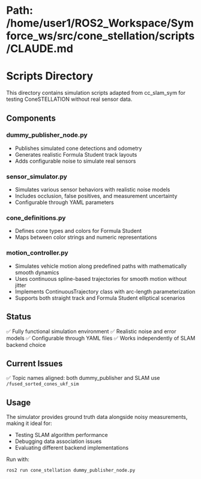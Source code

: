 # Path: /home/user1/ROS2_Workspace/Symforce_ws/src/cone_stellation/scripts/CLAUDE.md

# Scripts Directory

This directory contains simulation scripts adapted from cc_slam_sym for testing ConeSTELLATION without real sensor data.

## Components

### dummy_publisher_node.py
- Publishes simulated cone detections and odometry
- Generates realistic Formula Student track layouts
- Adds configurable noise to simulate real sensors

### sensor_simulator.py
- Simulates various sensor behaviors with realistic noise models
- Includes occlusion, false positives, and measurement uncertainty
- Configurable through YAML parameters

### cone_definitions.py
- Defines cone types and colors for Formula Student
- Maps between color strings and numeric representations

### motion_controller.py
- Simulates vehicle motion along predefined paths with mathematically smooth dynamics
- Uses continuous spline-based trajectories for smooth motion without jitter
- Implements ContinuousTrajectory class with arc-length parameterization
- Supports both straight track and Formula Student elliptical scenarios

## Status
✅ Fully functional simulation environment
✅ Realistic noise and error models
✅ Configurable through YAML files
✅ Works independently of SLAM backend choice

## Current Issues
✅ Topic names aligned: both dummy_publisher and SLAM use `/fused_sorted_cones_ukf_sim`

## Usage
The simulator provides ground truth data alongside noisy measurements, making it ideal for:
- Testing SLAM algorithm performance
- Debugging data association issues  
- Evaluating different backend implementations

Run with:
```bash
ros2 run cone_stellation dummy_publisher_node.py
```
